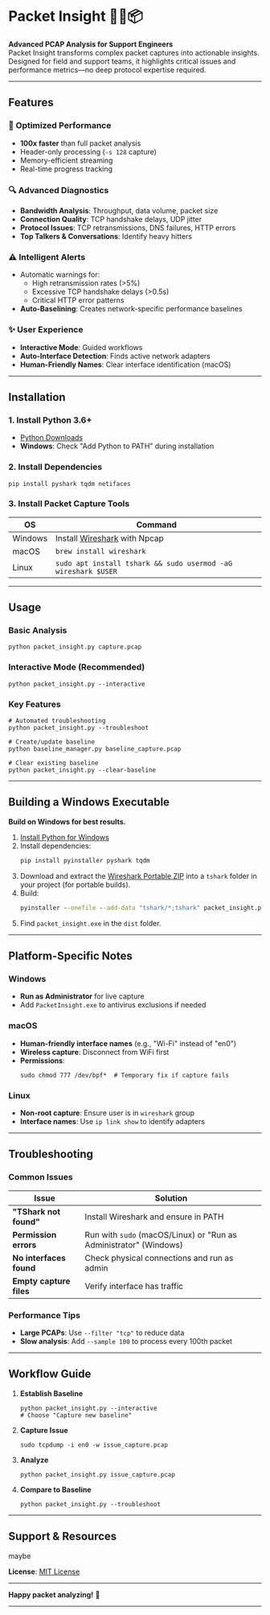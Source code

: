 # Packet Insight 🕵️‍♂️📦

**Advanced PCAP Analysis for Support Engineers**  
Packet Insight transforms complex packet captures into actionable insights. Designed for field and support teams, it highlights critical issues and performance metrics—no deep protocol expertise required.

---

## Features

### 🚀 Optimized Performance
- **100x faster** than full packet analysis  
- Header-only processing (`-s 128` capture)  
- Memory-efficient streaming  
- Real-time progress tracking  

### 🔍 Advanced Diagnostics
- **Bandwidth Analysis**: Throughput, data volume, packet size  
- **Connection Quality**: TCP handshake delays, UDP jitter  
- **Protocol Issues**: TCP retransmissions, DNS failures, HTTP errors  
- **Top Talkers & Conversations**: Identify heavy hitters  

### ⚠️ Intelligent Alerts
- Automatic warnings for:  
  - High retransmission rates (>5%)  
  - Excessive TCP handshake delays (>0.5s)  
  - Critical HTTP error patterns  
- **Auto-Baselining**: Creates network-specific performance baselines  

### ✨ User Experience
- **Interactive Mode**: Guided workflows  
- **Auto-Interface Detection**: Finds active network adapters  
- **Human-Friendly Names**: Clear interface identification (macOS)  

---

## Installation

### 1. Install Python 3.6+
- [Python Downloads](https://python.org/downloads)  
- **Windows**: Check "Add Python to PATH" during installation  

### 2. Install Dependencies
```
pip install pyshark tqdm netifaces
```

### 3. Install Packet Capture Tools
| OS       | Command                                                                 |
|----------|-------------------------------------------------------------------------|
| Windows  | Install [Wireshark](https://www.wireshark.org/) with Npcap             |
| macOS    | `brew install wireshark`                                               |
| Linux    | `sudo apt install tshark && sudo usermod -aG wireshark $USER`          |

---

## Usage

### Basic Analysis
```
python packet_insight.py capture.pcap
```

### Interactive Mode (Recommended)
```
python packet_insight.py --interactive
```

### Key Features
```
# Automated troubleshooting
python packet_insight.py --troubleshoot

# Create/update baseline
python baseline_manager.py baseline_capture.pcap

# Clear existing baseline
python packet_insight.py --clear-baseline
```

---

## Building a Windows Executable

**Build on Windows for best results.**

1. [Install Python for Windows](https://www.python.org/downloads/windows/)
2. Install dependencies:
   ```cmd
   pip install pyinstaller pyshark tqdm
   ```
3. Download and extract the [Wireshark Portable ZIP](https://www.wireshark.org/download.html) into a `tshark` folder in your project (for portable builds).
4. Build:
   ```cmd
   pyinstaller --onefile --add-data "tshark/*;tshark" packet_insight.py
   ```
5. Find `packet_insight.exe` in the `dist` folder.

---

## Platform-Specific Notes

### Windows
- **Run as Administrator** for live capture  
- Add `PacketInsight.exe` to antivirus exclusions if needed  

### macOS
- **Human-friendly interface names** (e.g., "Wi-Fi" instead of "en0")  
- **Wireless capture**: Disconnect from WiFi first  
- **Permissions**:  
  ```
  sudo chmod 777 /dev/bpf*  # Temporary fix if capture fails
  ```

### Linux
- **Non-root capture**: Ensure user is in `wireshark` group  
- **Interface names**: Use `ip link show` to identify adapters  

---


## Troubleshooting

### Common Issues
| Issue | Solution |
|-------|----------|
| **"TShark not found"** | Install Wireshark and ensure in PATH |
| **Permission errors** | Run with `sudo` (macOS/Linux) or "Run as Administrator" (Windows) |
| **No interfaces found** | Check physical connections and run as admin |
| **Empty capture files** | Verify interface has traffic |

### Performance Tips
- **Large PCAPs**: Use `--filter "tcp"` to reduce data  
- **Slow analysis**: Add `--sample 100` to process every 100th packet  

---

## Workflow Guide

1. **Establish Baseline**  
   ```
   python packet_insight.py --interactive
   # Choose "Capture new baseline"
   ```
   
2. **Capture Issue**  
   ```
   sudo tcpdump -i en0 -w issue_capture.pcap
   ```
   
3. **Analyze**  
   ```
   python packet_insight.py issue_capture.pcap
   ```
   
4. **Compare to Baseline**  
   ```
   python packet_insight.py --troubleshoot
   ```

---

## Support & Resources
maybe

**License**: [MIT License](LICENSE)  

---

**Happy packet analyzing!** 🚀

---